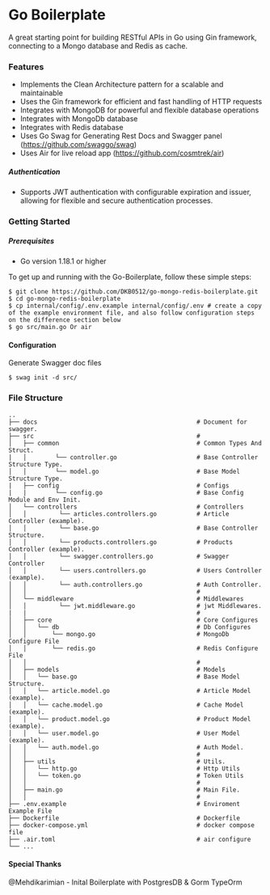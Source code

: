 # Go Boilerplate

A great starting point for building RESTful APIs in Go using Gin framework, connecting to a Mongo database and Redis as cache.

### Features

- Implements the Clean Architecture pattern for a scalable and maintainable
- Uses the Gin framework for efficient and fast handling of HTTP requests
- Integrates with MongoDB for powerful and flexible database operations
- Integrates with MongoDb database
- Integrates with Redis database
- Uses Go Swag for Generating Rest Docs and Swagger panel (https://github.com/swaggo/swag)
- Uses Air for live reload app (https://github.com/cosmtrek/air)

##### Authentication

- Supports JWT authentication with configurable expiration and issuer, allowing for flexible and secure authentication processes.

### Getting Started

##### Prerequisites

- Go version 1.18.1 or higher

To get up and running with the Go-Boilerplate, follow these simple steps:

```
$ git clone https://github.com/DKB0512/go-mongo-redis-boilerplate.git
$ cd go-mongo-redis-boilerplate
$ cp internal/config/.env.example internal/config/.env # create a copy of the example environment file, and also follow configuration steps on the difference section below
$ go src/main.go Or air
```

#### Configuration

Generate Swagger doc files

```
$ swag init -d src/
```

### File Structure

    ..
    ├── docs                                            # Document for swagger.
    ├── src                                             #
    │   ├── common                                      # Common Types And Struct.
    |   │        └── controller.go                      # Base Controller Structure Type.
    │   │        └── model.go                           # Base Model Structure Type.
    |   ├── config                                      # Configs
    |   |        └── config.go                          # Base Config Module and Env Init.
    │   └── controllers                                 # Controllers
    │   │         └── articles.controllers.go           # Article Controller (example).
    │   │         └── base.go                           # Base Controller Structure.
    │   │         └── products.controllers.go           # Products Controller (example).
    │   │         └── swagger.controllers.go            # Swagger Controller
    │   │         └── users.controllers.go              # Users Controller (example).
    │   │         └── auth.controllers.go               # Auth Controller.
    │   │                                               #
    │   └── middleware                                  # Middlewares
    │   │         └── jwt.middleware.go                 # jwt Middlewares.
    |   |                                               #
    │   ├── core                                        # Core Configures
    │   │   └── db                                      # Db Configures
    │   │       └── mongo.go                            # MongoDb Configure File
    │   │       └── redis.go                            # Redis Configure File
    │   │                                               #
    │   ├── models                                      # Models
    │   │   └── base.go                                 # Base Model Structure.
    │   │   └── article.model.go                        # Article Model (example).
    │   │   └── cache.model.go                          # Cache Model (example).
    │   │   └── product.model.go                        # Product Model (example).
    │   │   └── user.model.go                           # User Model (example).
    │   │   └── auth.model.go                           # Auth Model.
    │   │                                               #
    │   ├── utils                                       # Utils.
    │   │   └── http.go                                 # Http Utils
    │   │   └── token.go                                # Token Utils
    │   │                                               #
    │   ├── main.go                                     # Main File.
    │   │                                               #
    ├── .env.example                                    # Enviroment Example File
    ├── Dockerfile                                      # Dockerfile
    ├── docker-compose.yml                              # docker compose file
    ├── .air.toml                                       # air configure
    └── ...

#### Special Thanks

@Mehdikarimian - Inital Boilerplate with PostgresDB & Gorm TypeOrm
